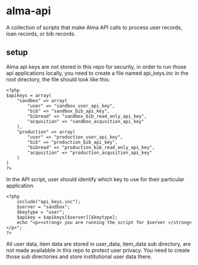 # alma-api

A collection of scripts that make Alma API calls to process user records, loan records, or bib records. 

## setup 
Alma api keys are not stored in this repo for security, in order to run those api applications locally, you need to create a file named api_keys.inc in the root directory, the file should look like this: 

```
<?php 
$apikeys = array(
	"sandbox" => array(
		"user" => "sandbox_user_api_key", 
		"bib" => "sandbox_bib_api_key", 
		"bibread" => "sandbox_bib_read_only_api_key", 
		"acqusition" => "sandbox_acqusition_api_key" 
	), 
	"production" => array(
		"user" => "production_user_api_key",
		"bib" => "production_bib_api_key", 
		"bibread" => "production_bib_read_only_api_key", 
		"acqusition" => "production_acqusition_api_key"
	)
)
?>
```

In the API script, user should identify which key to use for their particular application.

```
<?php 
	include("api_keys.inc"); 
	$server = "sandbox";
	$keytype = "user"; 
	$apikey = $apikeys[$server][$keytype];
	echo "<p><strong> you are running the script for $server </strong></p>"; 
?>
```

All user data, item data are stored in user_data, item_data sub directory, are not made availabble in this repo to protect user privacy.  You need to create those sub directories and store institutional user data there. 



